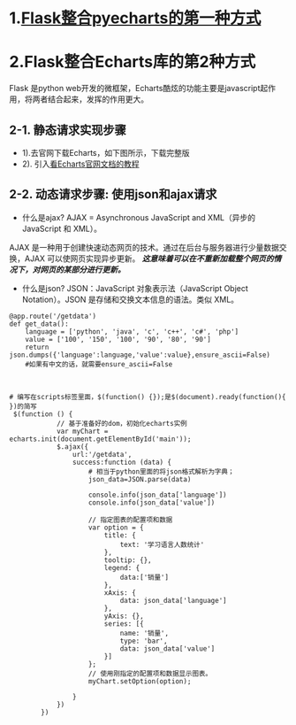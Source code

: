# 1.[Flask整合pyecharts的第一种方式](http://pyecharts.org/#/zh-cn/flask)


# 2.Flask整合Echarts库的第2种方式

Flask 是python web开发的微框架，Echarts酷炫的功能主要是javascript起作用，将两者结合起来，发挥的作用更大。


## 2-1. 静态请求实现步骤


- 1).去官网下载Echarts，如下图所示，下载完整版
- 2). 引入[看Echarts官网文档的教程](https://echarts.baidu.com/tutorial.html#5%20%E5%88%86%E9%92%9F%E4%B8%8A%E6%89%8s)




## 2-2. 动态请求步骤: 使用json和ajax请求

- 什么是ajax?
AJAX = Asynchronous 
JavaScript and XML（异步的 JavaScript 和 XML）。

AJAX 是一种用于创建快速动态网页的技术。通过在后台与服务器进行少量数据交换，AJAX 可以使网页实现异步更新。
*****这意味着可以在不重新加载整个网页的情况下，对网页的某部分进行更新。*****

- 什么是json?
JSON：JavaScript 对象表示法（JavaScript Object Notation）。JSON 是存储和交换文本信息的语法。类似 XML。



```
@app.route('/getdata')
def get_data():
    language = ['python', 'java', 'c', 'c++', 'c#', 'php']
    value = ['100', '150', '100', '90', '80', '90']
    return json.dumps({'language':language,'value':value},ensure_ascii=False) 
    #如果有中文的话，就需要ensure_ascii=False



# 编写在scripts标签里面，$(function() {});是$(document).ready(function(){ })的简写 
 $(function () {
            // 基于准备好的dom，初始化echarts实例
            var myChart = echarts.init(document.getElementById('main'));
            $.ajax({
                url:'/getdata',
                success:function (data) {
                    # 相当于python里面的将json格式解析为字典；
                    json_data=JSON.parse(data)

                    console.info(json_data['language'])
                    console.info(json_data['value'])

                    // 指定图表的配置项和数据
                    var option = {
                        title: {
                            text: '学习语言人数统计'
                        },
                        tooltip: {},
                        legend: {
                            data:['销量']
                        },
                        xAxis: {
                            data: json_data['language']
                        },
                        yAxis: {},
                        series: [{
                            name: '销量',
                            type: 'bar',
                            data: json_data['value']
                        }]
                    };
                    // 使用刚指定的配置项和数据显示图表。
                    myChart.setOption(option);

                }
            })
        })

```